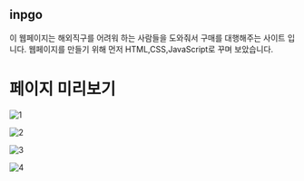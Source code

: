## inpgo 
이 웹페이지는 해외직구를 어려워 하는 사람들을 도와줘서 구매를 대행해주는 사이트 입니다.
웹페이지를 만들기 위해 먼저 HTML,CSS,JavaScript로 꾸며 보았습니다.

# 페이지 미리보기
![1](https://user-images.githubusercontent.com/60025666/72663903-fb7cdd80-3a3a-11ea-8f76-15fb0ef2d4cb.png)

![2](https://user-images.githubusercontent.com/60025666/72663904-fb7cdd80-3a3a-11ea-9350-ac1c5ff9be5f.png)

![3](https://user-images.githubusercontent.com/60025666/72663905-fb7cdd80-3a3a-11ea-921d-37de0a1266f8.png)

![4](https://user-images.githubusercontent.com/60025666/72663906-fc157400-3a3a-11ea-8aac-ccb70a072a3f.png)
